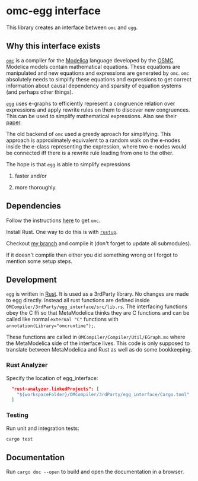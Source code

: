 # omc-egg interface

This library creates an interface between `omc` and `egg`.


## Why this interface exists

[`omc`](https://github.com/OpenModelica/OpenModelica) is a compiler for the
[Modelica](https://modelica.org/) language developed by the
[OSMC](https://openmodelica.org/).
Modelica models contain mathematical equations.
These equations are manipulated and new equations and expressions are
generated by `omc`.
`omc` absolutely needs to simplify these equations and expressions to get
correct information about causal dependency and sparsity of equation systems
(and perhaps other things).

[`egg`](https://github.com/egraphs-good/egg) uses e-graphs to efficiently
represent a congruence relation over expressions and apply rewrite rules on them
to discover new congruences.
This can be used to simplify mathematical expressions.
Also see their [paper](https://dl.acm.org/doi/pdf/10.1145/3434304).

The old backend of `omc` used a greedy aproach for simplifying.
This approach is approximately equivalent to a random walk on the e-nodes inside
the e-class representing the expression, where two e-nodes would be connected
iff there is a rewrite rule leading from one to the other.

The hope is that `egg` is able to simplify expressions

1. faster and/or

2. more thoroughly.


## Dependencies

Follow the instructions
[here](https://github.com/OpenModelica/OpenModelica?tab=readme-ov-file#working-with-the-repository)
to get `omc`.

Install Rust. One way to do this is with
[`rustup`](https://www.rust-lang.org/tools/install).

Checkout [my branch](https://github.com/phannebohm/OpenModelica/tree/rust) and
compile it (don't forget to update all submodules).

If it doesn't compile then either you did something wrong or I forgot to mention
some setup steps.

## Development

`egg` is written in [Rust](https://www.rust-lang.org/).
It is used as a 3rdParty library.
No changes are made to egg directly.
Instead all rust functions are defined inside
`OMCompiler/3rdParty/egg_interface/src/lib.rs`.
The interfacing functions obey the C ffi so that MetaModelica thinks they are
C functions and can be called like normal `external "C"` functions with
`annotation(Library="omcruntime");`.

These functions are called in `OMCompiler/Compiler/Util/EGraph.mo` where the
MetaModelica side of the interface lives.
This code is only supposed to translate between MetaModelica and Rust as well
as do some bookkeeping.

### Rust Analyzer

Specify the location of egg_interface:

```json
  "rust-analyzer.linkedProjects": [
    "${workspaceFolder}/OMCompiler/3rdParty/egg_interface/Cargo.toml"
  ]
```

### Testing

Run unit and integration tests:

```bash
cargo test
```

## Documentation

Run `cargo doc --open` to build and open the documentation in a browser.
